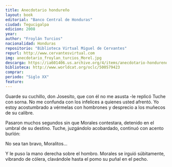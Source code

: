 ```yaml
---
title: Anecdotario hondureño
layout: book
editorial: "Banco Central de Honduras"
ciudad: Tegucigalpa
edicion: 2008
year: 
author: "Froylán Turcios"
nacionalidad: Honduras
repositorio: "Biblioteca Virtual Miguel de Cervantes"
repurl: http://www.cervantesvirtual.com
img: anecdotario_froylan_turcios_Morel.jpg
descarga: https://ia601406.us.archive.org/4/items/anecdotario-hondureno/Anecdotario-hondure%C3%B1o.pdf
biblioteca: http://www.worldcat.org/oclc/500579423
comprar:
periodo: "Siglo XX"
feature: 
---
```

 
Guarde su cuchillo, don Josesito, que con él no me asusta -le replicó Tuche con sorna. No me confunda con los infelices a quienes usted afrentó. Yo estoy acostumbrado a vérmelas con hombrones y desprecio a los muñecos de su calibre. 
	
Pasaron muchos segundos sin que Morales contestara, detenido en el umbral de su destino. Tuche, juzgándolo acobardado, continuó con acento burlón: 
	
No sea tan bravo, Moralitos...
	
Y le puso la mano derecha sobre el hombro. Morales se irguió súbitamente, vibrando de cólera, clavándole hasta el pomo su puñal en el pecho.
